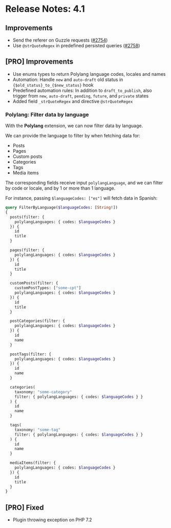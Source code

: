 # Release Notes: 4.1

## Improvements

- Send the referer on Guzzle requests ([#2754](https://github.com/GatoGraphQL/GatoGraphQL/pull/2754))
- Use `@strQuoteRegex` in predefined persisted queries ([#2758](https://github.com/GatoGraphQL/GatoGraphQL/pull/2758))

## [PRO] Improvements

- Use enums types to return Polylang language codes, locales and names
- Automation: Handle `new` and `auto-draft` old status in `{$old_status}_to_{$new_status}` hook
- Predefined automation rules: In addition to `draft_to_publish`, also trigger from `new`, `auto-draft`, `pending`, `future`, and `private` states
- Added field `_strQuoteRegex` and directive `@strQuoteRegex`

### Polylang: Filter data by language

With the **Polylang** extension, we can now filter data by language.

We can provide the language to filter by when fetching data for:

- Posts
- Pages
- Custom posts
- Categories
- Tags
- Media items

The corresponding fields receive input `polylangLanguage`, and we can filter by code or locale, and by 1 or more than 1 language.

For instance, passing `$languageCodes: ["es"]` will fetch data in Spanish:

```graphql
query FilterByLanguage($languageCodes: [String!])
{
  posts(filter: {
    polylangLanguages: { codes: $languageCodes }
  }) {
    id
    title
  }

  pages(filter: {
    polylangLanguages: { codes: $languageCodes }
  }) {
    id
    title
  }

  customPosts(filter: {
    customPostTypes: ["some-cpt"]
    polylangLanguages: { codes: $languageCodes }
  }) {
    id
    title
  }

  postCategories(filter: {
    polylangLanguages: { codes: $languageCodes }
  }) {
    id
    name
  }

  postTags(filter: {
    polylangLanguages: { codes: $languageCodes }
  }) {
    id
    name
  }

  categories(
    taxonomy: "some-category"
    filter: { polylangLanguages: { codes: $languageCodes } }
  ) {
    id
    name
  }

  tags(
    taxonomy: "some-tag"
    filter: { polylangLanguages: { codes: $languageCodes } }
  ) {
    id
    name
  }

  mediaItems(filter: {
    polylangLanguages: { codes: $languageCodes }
  }) {
    id
    title
  }
}
```

## [PRO] Fixed

- Plugin throwing exception on PHP 7.2
